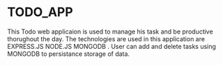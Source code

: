 # TODO_APP
This Todo web applicaion is used to manage his task and be productive thorughout the day.
The technologies are used in this application are EXPRESS.JS NODE.JS MONGODB .
User can add and delete tasks using MONGODB to persistance storage of data.
